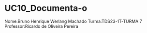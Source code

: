 # UC10_Documenta-o
Nome:Bruno Henrique Werlang Machado
Turma:TDS23-1T-TURMA 7
Professor:Ricardo de Oliveira Pereira
